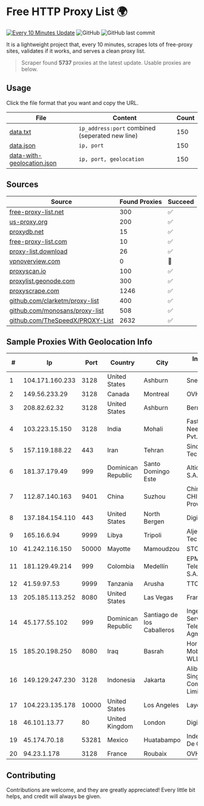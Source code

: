
# Free HTTP Proxy List 🌍

[![Every 10 Minutes Update](https://github.com/mertguvencli/http-proxy-list/actions/workflows/main.yml/badge.svg?branch=main)](https://github.com/mertguvencli/http-proxy-list/actions/workflows/main.yml)
![GitHub](https://img.shields.io/github/license/mertguvencli/http-proxy-list)
![GitHub last commit](https://img.shields.io/github/last-commit/mertguvencli/http-proxy-list)

It is a lightweight project that, every 10 minutes, scrapes lots of free-proxy sites, validates if it works, and serves a clean proxy list.


> Scraper found **5737** proxies at the latest update. Usable proxies are below.

## Usage

Click the file format that you want and copy the URL.


|File|Content|Count|
|----|-------|-----|
|[data.txt](https://raw.githubusercontent.com/mertguvencli/http-proxy-list/main/proxy-list/data.txt)|`ip_address:port` combined (seperated new line)|150|
|[data.json](https://raw.githubusercontent.com/mertguvencli/http-proxy-list/main/proxy-list/data.json)|`ip, port`|150|
|[data-with-geolocation.json](https://raw.githubusercontent.com/mertguvencli/http-proxy-list/main/proxy-list/data-with-geolocation.json)|`ip, port, geolocation`|150|

## Sources

|Source|Found Proxies|Succeed|
|------|-------------|-------|
|[free-proxy-list.net](https://free-proxy-list.net)|300|✅|
|[us-proxy.org](https://www.us-proxy.org)|200|✅|
|[proxydb.net](http://proxydb.net)|15|✅|
|[free-proxy-list.com](https://free-proxy-list.com/?page=&port=&type%5B%5D=http&type%5B%5D=https&up_time=0&search=Search)|10|✅|
|[proxy-list.download](https://www.proxy-list.download/HTTP)|26|✅|
|[vpnoverview.com](https://vpnoverview.com/privacy/anonymous-browsing/free-proxy-servers)|0|🚫|
|[proxyscan.io](https://www.proxyscan.io)|100|✅|
|[proxylist.geonode.com](https://proxylist.geonode.com/api/proxy-list?limit=300&page=1&sort_by=lastChecked&sort_type=desc&protocols=http,https)|300|✅|
|[proxyscrape.com](https://api.proxyscrape.com/v2/?request=displayproxies&protocol=http&timeout=10000&country=all&ssl=all&anonymity=all)|1246|✅|
|[github.com/clarketm/proxy-list](https://raw.githubusercontent.com/clarketm/proxy-list/master/proxy-list-raw.txt)|400|✅|
|[github.com/monosans/proxy-list](https://raw.githubusercontent.com/monosans/proxy-list/main/proxies/http.txt)|508|✅|
|[github.com/TheSpeedX/PROXY-List](https://raw.githubusercontent.com/TheSpeedX/PROXY-List/master/http.txt)|2632|✅|


## Sample Proxies With Geolocation Info

|#|Ip|Port|Country|City|Internet Service Provider|
|-|--|----|-------|----|-------------------------|
|1|104.171.160.233|3128|United States|Ashburn|Sneaker Server|
|2|149.56.233.29|3128|Canada|Montreal|OVH Hosting|
|3|208.82.62.32|3128|United States|Ashburn|Bernardi Sounds|
|4|103.223.15.150|3128|India|Mohali|Fastway Shree Neelkanth Network Pvt. Ltd|
|5|157.119.188.22|443|Iran|Tehran|Sindad Network Technology Ltd.|
|6|181.37.179.49|999|Dominican Republic|Santo Domingo Este|Altice Dominicana S.A.|
|7|112.87.140.163|9401|China|Suzhou|China Unicom CHINA169 Jiangsu Province Network|
|8|137.184.154.110|443|United States|North Bergen|DigitalOcean, LLC|
|9|165.16.6.94|9999|Libya|Tripoli|Aljeel Aljadeed For Technology|
|10|41.242.116.150|50000|Mayotte|Mamoudzou|STOI-block1|
|11|181.129.49.214|999|Colombia|Medellín|EPM Telecomunicaciones S.A. E.S.P.|
|12|41.59.97.53|9999|Tanzania|Arusha|TTCL|
|13|205.185.113.252|8080|United States|Las Vegas|FranTech Solutions|
|14|45.177.55.102|999|Dominican Republic|Santiago de los Caballeros|Ingenieria EN Servicios De Telecomunicaciones Agml SRL|
|15|185.20.198.250|8080|Iraq|Basrah|Horizon Scope Mobile Telecom WLL|
|16|149.129.247.230|3128|Indonesia|Jakarta|Alibaba.com Singapore E-Commerce Private Limited|
|17|104.223.135.178|10000|United States|Los Angeles|LayerHost|
|18|46.101.13.77|80|United Kingdom|London|DigitalOcean, LLC|
|19|45.174.70.18|53281|Mexico|Huatabampo|Index Datacom S.a. De C.V.|
|20|94.23.1.178|3128|France|Roubaix|OVH ISP|



## Contributing

Contributions are welcome, and they are greatly appreciated! Every
little bit helps, and credit will always be given.

